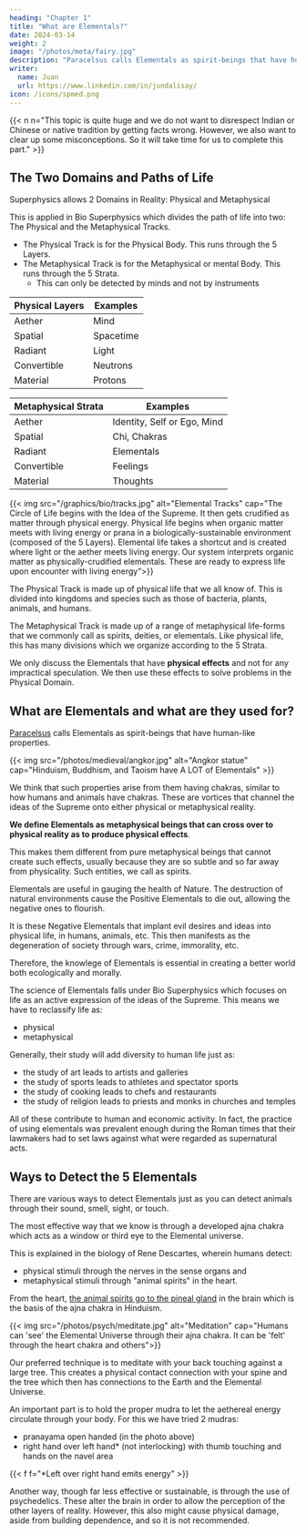```yaml
---
heading: "Chapter 1"
title: "What are Elementals?"
date: 2024-03-14
weight: 2
image: "/photos/meta/fairy.jpg"
description: "Paracelsus calls Elementals as spirit-beings that have human-like properties. "
writer:
  name: Juan
  url: https://www.linkedin.com/in/jundalisay/
icon: /icons/spmed.png
---
```



{{< n n="This topic is quite huge and we do not want to disrespect Indian or Chinese or native tradition by getting facts wrong. However, we also want to clear up some misconceptions. So it will take time for us to complete this part." >}}


## The Two Domains and Paths of Life

Superphysics allows 2 Domains in Reality: Physical and Metaphysical

This is applied in Bio Superphysics which divides the path of life into two: The Physical and the Metaphysical Tracks.
- The Physical Track is for the Physical Body. This runs through the 5 Layers.
- The Metaphysical Track is for the Metaphysical or mental Body. This runs through the 5 Strata.
  - This can only be detected by minds and not by instruments

Physical Layers | Examples 
--- | ---
Aether | Mind
Spatial | Spacetime
Radiant | Light
Convertible | Neutrons 
Material | Protons

Metaphysical Strata | Examples 
--- | ---
Aether | Identity, Self or Ego, Mind
Spatial | Chi, Chakras
Radiant | Elementals
Convertible | Feelings
Material | Thoughts 

{{< img src="/graphics/bio/tracks.jpg" alt="Elemental Tracks" cap="The Circle of Life begins with the Idea of the Supreme. It then gets crudified as matter through physical energy. Physical life begins when organic matter meets with living energy or prana in a biologically-sustainable environment (composed of the 5 Layers). Elemental life takes a shortcut and is created where light or the aether meets living energy. Our system interprets organic matter as physically-crudified elementals. These are ready to express life upon encounter with living energy">}}

 <!-- in stars which are 'deployed' throughout the universe via supernovae. It then evolves through the Layers or Elements until it becomes aethereal and returns to the Supreme -->


The Physical Track is made up of physical life that we all know of. This is divided into kingdoms and species such as those of bacteria, plants, animals, and humans.  

The Metaphysical Track is made up of a range of metaphysical life-forms that we commonly call as spirits, deities, or elementals. Like physical life, this has many divisions which we organize according to the 5 Strata. 

We only discuss the Elementals that have **physical effects** and not for any impractical speculation. We then use these effects to solve problems in the Physical Domain. 


## What are Elementals and what are they used for?

[Paracelsus](/research/paracelsus/nymphs/tractatus-1) calls Elementals as spirit-beings that have human-like properties. 

{{< img src="/photos/medieval/angkor.jpg" alt="Angkor statue" cap="Hinduism, Buddhism, and Taoism have A LOT of Elementals" >}}

We think that such properties arise from them having chakras, similar to how humans and animals have chakras. These are vortices that channel the ideas of the Supreme onto either physical or metaphysical reality. 

**We define Elementals as metaphysical beings that can cross over to physical reality as to produce physical effects**. 

This makes them different from pure metaphysical beings that cannot create such effects, usually because they are so subtle and so far away from physicality. Such entities, we call as spirits. 

<!-- An example of a common spirit is the Holy Spirit in Christianity which serve merely to inspire and  -->

Elementals are useful in gauging the health of Nature. The destruction of natural environments cause the Positive Elementals to die out, allowing the negative ones to flourish. 

It is these Negative Elementals that implant evil desires and ideas into physical life, in humans, animals, etc. This then manifests as the degeneration of society through wars, crime, immorality, etc. 

Therefore, the knowlege of Elementals is essential in creating a better world both ecologically and morally.  

The science of Elementals falls under Bio Superphysics which focuses on life as an active expression of the ideas of the Supreme. This means we have to reclassify life as:
- physical  
- metaphysical 


Generally, their study will add diversity to human life just as:
- the study of art leads to artists and galleries
- the study of sports leads to athletes and spectator sports
- the study of cooking leads to chefs and restaurants
- the study of religion leads to priests and monks in churches and temples 

All of these contribute to human and economic activity. In fact, the practice of using elementals was prevalent enough during the Roman times that their lawmakers had to set laws against what were regarded as supernatural acts. 





## Ways to Detect the 5 Elementals


There are various ways to detect Elementals just as you can detect animals through their sound, smell, sight, or touch.

The most effective way that we know is through a developed ajna chakra which acts as a window or third eye to the Elemental universe. 

This is explained in the biology of Rene Descartes, wherein humans detect:
- physical stimuli through the nerves in the sense organs and
- metaphysical stimuli through "animal spirits" in the heart. 

From the heart, [the animal spirits go to the pineal gland](/research/descartes/man/section-30) in the brain which is the basis of the ajna chakra in Hinduism.  

{{< img src="/photos/psych/meditate.jpg" alt="Meditation" cap="Humans can 'see' the Elemental Universe through their ajna chakra. It can be 'felt' through the heart chakra and others">}}


Our preferred technique is to meditate with your back touching against a large tree. This creates a physical contact connection with your spine and the tree which then has connections to the Earth and the Elemental Universe. 

An important part is to hold the proper mudra to let the aethereal energy circulate through your body. For this we have tried 2 mudras:
- pranayama open handed (in the photo above)
- right hand over left hand* (not interlocking) with thumb touching and hands on the navel area  

{{< f f="*Left over right hand emits energy" >}}


Another way, though far less effective or sustainable, is through the use of psychedelics. These alter the brain in order to allow the perception of the other layers of reality. However, this also might cause physical damage, aside from building dependence, and so it is not recommended. 





<!-- Elementals in Hindiusm are called Yakshis and Yakshas who guards treasures, equivalent to Gnomes. -->

<!-- Their king is Kuber,who got patronage from Shiva and has son Nalkuber who is married to Heavenly Damsel,or fairylike woman Rambha.  -->

<!-- We have Heavenly Damsels or Apsaras who are equivalent to fairies such as Rambha, Urvashi, Menaka,Tillotama etc. They mostly entertain Michael or Indra, the lord of heaven. The elves we call as Kinnaris and Kinnars,they are synonymous to Jinns and has the potential to make illusions. They are like little girls mostly. There are mantras to invoke them. -->


<!-- In India, especially rural India, you will still see people making offerings (mostly food) to certain spirits every day, while warding off unwanted demons using protective charms such as temple bells and charms.


Many people in India have told me stories of meeting such spirits face to face, often having taken on a human-like appearance, and displaying magical powers. Their shapes are often shifting and inconstant, illusory in nature. Often they are identified by their unusual eyes. 

Devas are felt to guide the processes of nature, such as the growth of plants, and to reside within the very light of sun, moon, and stars, and within the elements of earth, water, fire, air, and ether. Indian farmers especially propitiate them as they have since the Vedas were revealed. The reverential worship of nymphs continues in India today as fervently as ever it did in Pagan Greece. Certain trees are especially sacred to particular spirits. -->





<!-- 
Sanskrit can have words with different meanings. Yes, koti means million. But it is also means type.

So 33 types of deities/ or aspects necessary for life.

8 vasus:. Elements

Dyaus — sky

Prithiivi— earth 🌍

Agni— fire 🔥

Nakshatra — stars 🌟

Varun — water 💦

Surya— 🌞 sun

Chandra— moon 🌜

12 Aditya ( personified deities)

Vishnu, Aryaman, Indra, Tvastr, Varuna, Bhaga, Savitr, Vivasvat, Amsa, Mitra, Pushan, Daksha.

11 Rudras ( 5 abstractions)

Ananda — bliss/ happiness, Vijnana — knowledge, Manas — though, Prana — breath, Vac — speech.

6 names of Shiva.

Isana — reviling aspect, Jatputuse — concealing aspect, Aghora — destroying ( Bhirava), Vamadeva — preventing aspect, Sadyojsta — creating aspect, Atman — self.

2 Asvins.. health and medicine.

You may Google what you don't understand.

( Rig Veda)

P.S. we will respect all Gods worshiped in any form.

 -->